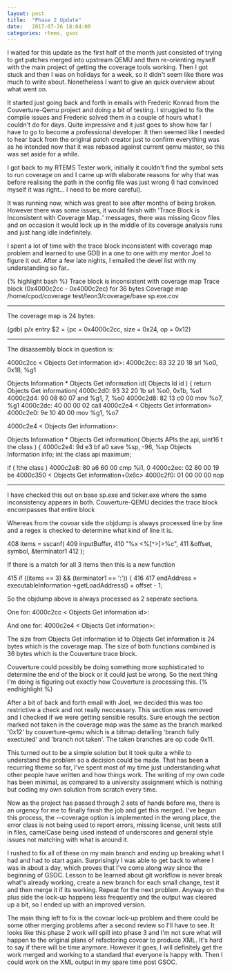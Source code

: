 ```yaml
---                                                                             
layout: post                                                                    
title:  "Phase 2 Update"                                    
date:   2017-07-26 18:04:00                                              
categories: rtems, gsoc                                                     
--- 
```

I waited for this update as the first half of the month just consisted of trying
to get patches merged into upstream QEMU and then re-orienting myself with the
main project of getting the coverage tools working. Then I got stuck and then I 
was on holidays for a week, so it didn't seem like there was much to write 
about. Nonetheless I want to give an quick overview about what went on.

It started just going back and forth in emails with Frederic Konrad from the 
Couverture-Qemu project and doing a bit of testing. I struggled to fix the
compile issues and Frederic solved them in a couple of hours what I couldn't do
for days. Quite impressive and it just goes to show how far I have to go to 
become a professional developer. It then seemed like I needed to hear back from
the original patch creator just to confirm everything was as he intended now
that it was rebased against current qemu master, so this was set aside for a 
while.

I got back to my RTEMS Tester work, initially it couldn't find the symbol sets
to run coverage on and I came up with elaborate reasons for why that was before
realising the path in the config file was just wrong (I had convinced myself it
was right... I need to be more careful). 

It was running now, which was great to see after months of being broken.
However there was some issues, it would finish with 'Trace Block is Inconsistent
with Coverage Map..' messages, there was missing Gcov files and on occasion it
would lock up in the middle of its coverage analysis runs and just hang idle
indefinitely.

I spent a lot of time with the trace block inconsistent with coverage map
problem and learned to use GDB in a one to one with my mentor Joel to figure it
out. After a few late nights, I emailed the devel list with my understanding so far..

{% highlight bash %}
 Trace block is inconsistent with coverage map
 Trace block (0x4000c2cc - 0x4000c2ec) for 36 bytes
 Coverage map /home/cpod/coverage test/leon3/coverage/base sp.exe.cov

  -----------------------------

The coverage map is 24 bytes:

(gdb) p/x entry
$2 = {pc = 0x4000c2cc, size = 0x24, op = 0x12}

  -----------------------------

The disassembly block in question is:

4000c2cc < Objects Get information id>:
4000c2cc:   83 32 20 18     srl  %o0, 0x18, %g1

Objects Information * Objects Get information id(
  Objects Id  id
)
{
  return  Objects Get information(
4000c2d0:   93 32 20 1b     srl  %o0, 0x1b, %o1
4000c2d4:   90 08 60 07     and  %g1, 7, %o0
4000c2d8:   82 13 c0 00     mov  %o7, %g1
4000c2dc:   40 00 00 02     call  4000c2e4 < Objects Get information>
4000c2e0:   9e 10 40 00     mov  %g1, %o7

4000c2e4 < Objects Get information>:

Objects Information * Objects Get information(
  Objects APIs   the api,
  uint16 t       the class
)
{
4000c2e4:   9d e3 bf a0     save  %sp, -96, %sp
  Objects Information info;
  int the class api maximum;

  if ( !the class )
4000c2e8:   80 a6 60 00     cmp  %i1, 0
4000c2ec:   02 80 00 19     be  4000c350 < Objects Get information+0x6c>
4000c2f0:   01 00 00 00     nop

  ------------------------------------

I have checked this out on base sp.exe and ticker.exe where the same
inconsistency appears in both. Couverture-QEMU decides the trace block
encompasses that entire block

Whereas from the covoar side the objdump is always processed line by
line and a regex is checked to determine what kind of line it is.

408       items = sscanf(
409         inputBuffer,
410         "%x <%[^>]>%c",
411         &offset, symbol, &terminator1
412       );

If there is a match for all 3 items then this is a new function

415       if ((items == 3) && (terminator1 == ':')) {
416
417         endAddress = executableInformation->getLoadAddress() + offset - 1;


So the objdump above is always processed as 2 seperate sections.

One for:
4000c2cc < Objects Get information id>:


And one for:
4000c2e4 < Objects Get information>:

The size from Objects Get information id to Objects Get information is
24 bytes which is the coverage map.
The size of both functions combined is 36 bytes which is the
Couverture trace block.

Couverture could possibly be doing something more sophisticated to
determine the end of the block or it could just be wrong. So the next
thing I'm doing is figuring out exactly how Couverture is processing
this.
{% endhighlight %}

After a bit of back and forth email with Joel, we decided this was too 
restrictive a check and not really neccessary. This section was removed and I
checked if we were getting sensible results. Sure enough the section marked
not taken in the coverage map was the same as the branch marked '0x12' by
couverture-qemu which is a bitmap detailing 'branch fully exectuted' and 'branch
not taken'. The taken branches are op code 0x11.

This turned out to be a simple solution but it took quite a while to understand
the problem so a decision could be made. That has been a recurring theme so far,
I've spent most of my time just understanding what other people have written and
how things work. The writing of my own code has been minimal, as compared to a 
university assignment which is nothing but coding my own solution from scratch 
every time.

Now as the project has passed through 2 sets of hands before me, there is an 
urgency for me to finally finish the job and get this merged. I've begun this
process, the --coverage option is implemented in the wrong place, the error 
class is not being used to report errors, missing license, unit tests still in
files, camelCase being used instead of underscores and general style issues not
matching with what is around it.

I rushed to fix all of these on my main branch and ending up breaking what I had
and had to start again. Surprisingly I was able to get back to where I was in 
about a day, which proves that I've come along way since the beginning of GSOC.
Lesson to be learned about git workflow is never break what's already working, 
create a new branch for each small change, test it and then merge it if its 
working. Repeat for the next problem. Anyway on the plus side the lock-up 
happens less frequently and the output was cleared up a bit, so I ended up with
an improved version.

The main thing left to fix is the covoar lock-up problem and there could be some
other merging problems after a second review so I'll have to see. It looks like
this phase 2 work will spill into phase 3 and I'm not sure what will happen to
the original plans of refactoring covoar to produce XML. It's hard to say if 
there will be time anymore. However it goes, I will definitely get the work 
merged and working to a standard that everyone is happy with. Then I could work
on the XML output in my spare time post GSOC.

